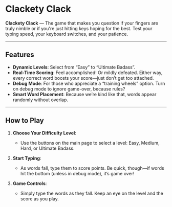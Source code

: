 #  Clackety Clack

**Clackety Clack** — The game that makes you question if your fingers are truly nimble or if you're just hitting keys hoping for the best. Test your typing speed, your keyboard switches, and your patience.

---

## Features

- **Dynamic Levels**: Select from “Easy” to “Ultimate Badass”.
- **Real-Time Scoring**: Feel accomplished! Or mildly defeated. Either way, every correct word boosts your score—just don’t get too attached.
- **Debug Mode**: For those who appreciate a “training wheels” option. Turn on debug mode to ignore game-over, because rules?
- **Smart Word Placement**: Because we’re kind like that, words appear randomly without overlap.
---

## How to Play

1. **Choose Your Difficulty Level**:
   - Use the buttons on the main page to select a level: Easy, Medium, Hard, or Ultimate Badass.

2. **Start Typing**:
   - As words fall, type them to score points. Be quick, though—if words hit the bottom (unless in debug mode), it’s game over!

3. **Game Controls**:
   - Simply type the words as they fall. Keep an eye on the level and the score as you play.
